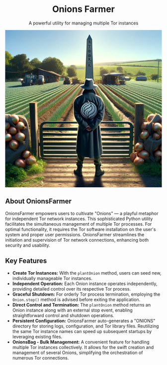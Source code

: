 <div id="intro" align="center">
  <h1 align="center">Onions Farmer</h1>
  <p>A powerful utility for managing multiple Tor instances</p>
  <img src="img/f1.png" alt="OnionFarmer Intro">
</div>
<div id="description">
  <h2>About OnionsFarmer</h2>
  <p>OnionsFarmer empowers users to cultivate "Onions" — a playful metaphor for independent Tor network instances. This sophisticated Python utility facilitates the simultaneous management of multiple Tor processes. For optimal functionality, it requires the Tor software installation on the user's system and proper user permissions. OnionsFarmer streamlines the initiation and supervision of Tor network connections, enhancing both security and usability.</p>
  <h2>Key Features</h2>
  <ul>
    <li><strong>Create Tor Instances:</strong> With the <code>plantOnion</code> method, users can seed new, individually manageable Tor instances.</li>
    <li><strong>Independent Operation:</strong> Each Onion instance operates independently, providing detailed control over its respective Tor process.</li>
    <li><strong>Graceful Shutdown:</strong> For orderly Tor process termination, employing the <code>Onion.stop()</code> method is advised before exiting the application.</li>
    <li><strong>Direct Control and Termination:</strong> The <code>plantOnion</code> method returns an Onion instance along with an external stop event, enabling straightforward control and shutdown operations.</li>
    <li><strong>Persistent Configuration:</strong> OnionsFarmer auto-generates a "ONIONS" directory for storing logs, configuration, and Tor library files. Reutilizing the same Tor instance names can speed up subsequent startups by leveraging existing files.</li>
    <li><strong>OnionsBag - Bulk Management:</strong> A convenient feature for handling multiple Tor instances collectively. It allows for the swift creation and management of several Onions, simplifying the orchestration of numerous Tor connections.</li>
  </ul>
</div>
